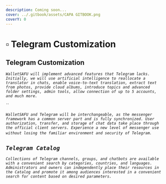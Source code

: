 ```yaml
---
description: Coming soon...
cover: ../.gitbook/assets/CAPA GITBOOK.png
coverY: 0
---
```


# ▫ Telegram Customization

## Telegram Customization

_`WalletSAFU will implement advanced features that Telegram lacks. Initially, we will use artificial intelligence to reallocate a translator in chats, enable voice-to-text translation, extract text from photos, provide cloud albums, introduce topics and advanced folder settings, admin tools, allow connection of up to 5 accounts, and much more.`_

&#x20;_``_&#x20;

_`WalletSAFU and Telegram will be interchangeable, as the messenger framework has a common server part and is fully synchronized. User authorization, transfer, and storage of chat data take place through the official client servers. Experience a new level of messenger use without losing the familiar environment and security of Telegram`_.

## _`Telegram Catalog`_

_`Collections of Telegram channels, groups, and chatbots are available with a convenient search by categories, countries, and languages. Administrators and owners can independently place their resources in the Catalog and promote it among audiences interested in a convenient search for content based on desired parameters.`_
